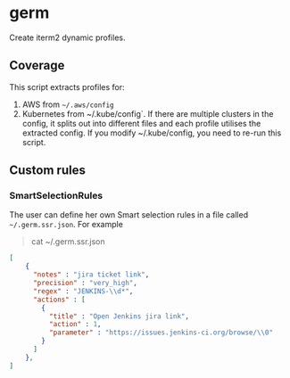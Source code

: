 # germ

Create iterm2 dynamic profiles.

## Coverage

This script extracts profiles for:

1. AWS from `~/.aws/config`
2. Kubernetes from ~/.kube/config`. If there are multiple clusters in the config, it splits out into different files and each profile utilises the extracted config. If you modify ~/.kube/config, you need to re-run this script.


## Custom rules

### SmartSelectionRules

The user can define her own Smart selection rules in a file called `~/.germ.ssr.json`. For example

> cat ~/.germ.ssr.json
```json
[
    {
      "notes" : "jira ticket link",
      "precision" : "very_high",
      "regex" : "JENKINS-\\d*",
      "actions" : [
        {
          "title" : "Open Jenkins jira link",
          "action" : 1,
          "parameter" : "https://issues.jenkins-ci.org/browse/\\0"
        }
      ]
    },
]
```
